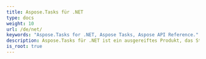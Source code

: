 ```yaml
---
title: Aspose.Tasks für .NET
type: docs
weight: 10
url: /de/net/
keywords: "Aspose.Tasks for .NET, Aspose Tasks, Aspose API Reference."
description: Aspose.Tasks für .NET ist ein ausgereiftes Produkt, das Stabilität und Flexibilität bietet.
is_root: true
---
```

